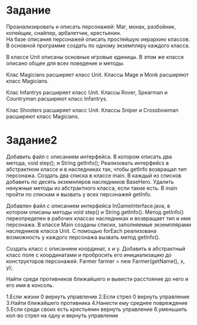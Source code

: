 # Задание
Проанализировать и описать персонажей: 
Маг, монах, разбойник, копейщик, снайпер, арбалетчик, крестьянин.   
На базе описания персонажей описать простейшую иерархию классов.   
В основной программе создать по одному экземпляру каждого класса.

В классе Unit описаны основные игровые единицы. В этом же классе описано общее для всех поведение и методы.

Клас Magicians расширяет класс Unit. Классы Mage и Monk расширяют класс Magicians.

Клас Infantrys расширяет класс Unit. Классы Rover, Spearman и Countryman расширяют класс Infantrys.

Клас Shooters расширяет класс Unit. Классы Sniper и Crossbowman расширяют класс Magicians.


# Задание2
Добавить файл с описанием интерфейса. В котором описать два метода, void step(); и String getInfo(); Реализовать интерфейсs в абстрактном классе и в наследниках так, чтобы getInfo возвращал тип персонажа. Создать два списка в классе main. В каждый из списков добавить по десять экземнляров наследников BaseHero. Удалить ненужные методы из абстрактного класса, если такие есть. В main пройти по спискам и вызвать у всех персонажей getInfo.

Добавлен файл с описанием интерфейса InGameInterface.java, в котором описаны методы  void step() и String getInfo(). Метод getInfo() переопределен в рабочих классах наследниках и возвращает тип и имя персонажа.
В классе Main созданы списки, заполняемые экземплярами наследников класса Unit. C помощью forEach реализована возможность у каждого персонажа вызвать метод getInfo().

Создать класс с описанием координат, x и y.
Добавить в абстрактный класс поле с координатами и пробросить его инициализацию до конструкторов персонажей. Farmer farmer = new Farmer(getName(), x, y);

Найти среди противников ближайшего и вывести расстояние до него и его имя в консоль.


1.Если жизни 0 вернуть управление
2.Если стрел 0 вернуть управление
3.Найти ближайшего противника
4.Нанести ему среднее повреждение
5.Если среди своих есть крестьянин вернуть управление
6.уменьшить кол-во стрел на одну и вернуть управление